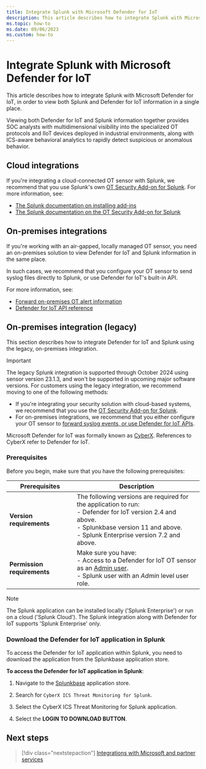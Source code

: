 ```yaml
---
title: Integrate Splunk with Microsoft Defender for IoT
description: This article describes how to integrate Splunk with Microsoft Defender for IoT for multidimensional visibility across OT protocols and IIoT devices. 
ms.topic: how-to
ms.date: 09/06/2023
ms.custom: how-to
---
```


# Integrate Splunk with Microsoft Defender for IoT

This article describes how to integrate Splunk with Microsoft Defender for IoT, in order to view both Splunk and Defender for IoT information in a single place.

Viewing both Defender for IoT and Splunk information together provides SOC analysts with multidimensional visibility into the specialized OT protocols and IIoT devices deployed in industrial environments, along with ICS-aware behavioral analytics to rapidly detect suspicious or anomalous behavior.

## Cloud integrations

If you're integrating a cloud-connected OT sensor with Splunk, we recommend that you use Splunk's own [OT Security Add-on for Splunk](https://apps.splunk.com/app/5151). For more information, see:

- [The Splunk documentation on installing add-ins](https://docs.splunk.com/Documentation/AddOns/released/Overview/Distributedinstall)
- [The Splunk documentation on the OT Security Add-on for Splunk](https://splunk.github.io/ot-security-solution/integrationguide/)


## On-premises integrations

If you're working with an air-gapped, locally managed OT sensor, you need an on-premises solution to view Defender for IoT and Splunk information in the same place.

In such cases, we recommend that you configure your OT sensor to send syslog files directly to Splunk, or use Defender for IoT's built-in API.

For more information, see:

- [Forward on-premises OT alert information](how-to-forward-alert-information-to-partners.md)
- [Defender for IoT API reference](references-work-with-defender-for-iot-apis.md)



## On-premises integration (legacy)

This section describes how to integrate Defender for IoT and Splunk using the legacy, on-premises integration.

> [!IMPORTANT]
> The legacy Splunk integration is supported through October 2024 using sensor version 23.1.3, and won't be supported in upcoming major software versions. For customers using the legacy integration, we recommend moving to one of the following methods:
>
> - If you're integrating your security solution with cloud-based systems, we recommend that you use the [OT Security Add-on for Splunk](#cloud-integrations).
> - For on-premises integrations, we recommend that you either configure your OT sensor to [forward syslog events, or use Defender for IoT APIs](#on-premises-integrations).

Microsoft Defender for IoT was formally known as [CyberX](https://blogs.microsoft.com/blog/2020/06/22/microsoft-acquires-cyberx-to-accelerate-and-secure-customers-iot-deployments/). References to CyberX refer to Defender for IoT.

### Prerequisites

Before you begin, make sure that you have the following prerequisites:

|Prerequisites  |Description |
|---------|---------|
|**Version requirements**     | The following versions are required for the application to run: <br>- Defender for IoT version 2.4 and above. <br>- Splunkbase version 11 and above. <br>- Splunk Enterprise version 7.2 and above.        |
|**Permission requirements**     | Make sure you have: <br>- Access to a Defender for IoT OT sensor as an [Admin user](roles-on-premises.md). <br>- Splunk user with an *Admin* level user role.        |

> [!NOTE]
> The Splunk application can be installed locally ('Splunk Enterprise') or run on a cloud ('Splunk Cloud'). The Splunk integration along with Defender for IoT supports 'Splunk Enterprise' only.
>

### Download the Defender for IoT application in Splunk

To access the Defender for IoT application within Splunk, you need to download the application from the Splunkbase application store.

**To access the Defender for IoT application in Splunk**:

1. Navigate to the [Splunkbase](https://splunkbase.splunk.com/) application store.

1. Search for `CyberX ICS Threat Monitoring for Splunk`.

1. Select the CyberX ICS Threat Monitoring for Splunk application.

1. Select the **LOGIN TO DOWNLOAD BUTTON**.

## Next steps

> [!div class="nextstepaction"]
> [Integrations with Microsoft and partner services](integrate-overview.md)
